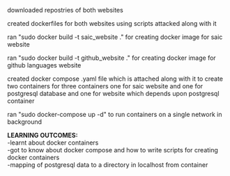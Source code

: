 downloaded repostries of both websites

created dockerfiles for both websites using scripts attacked along with it

ran "sudo docker build -t saic_website ." for creating docker image for saic website

ran "sudo docker build -t github_website ." for creating docker image for github languages website

created docker compose .yaml file which is attached along with it to create two containers for three containers one for saic website and one for postgresql database and one for website which depends upon postgresql container

ran "sudo docker-compose up -d" to run containers on a single network in background

**LEARNING OUTCOMES:**<br>
-learnt about docker containers <br>
-got to know about docker compose and how to write scripts for creating docker containers<br> 
-mapping of postgresql data to a directory in localhost from container<br>

 
